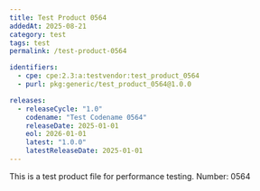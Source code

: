 ```yaml
---
title: Test Product 0564
addedAt: 2025-08-21
category: test
tags: test
permalink: /test-product-0564

identifiers:
  - cpe: cpe:2.3:a:testvendor:test_product_0564
  - purl: pkg:generic/test_product_0564@1.0.0

releases:
  - releaseCycle: "1.0"
    codename: "Test Codename 0564"
    releaseDate: 2025-01-01
    eol: 2026-01-01
    latest: "1.0.0"
    latestReleaseDate: 2025-01-01
---
```


This is a test product file for performance testing. Number: 0564

